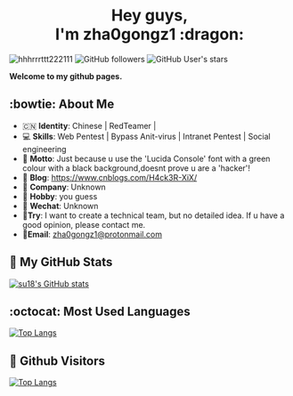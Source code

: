 
 <h1 align="center"> Hey guys,<br> I'm zha0gongz1  :dragon:</h1>

<img src="https://komarev.com/ghpvc/?username=An0ny-m0us" alt="hhhrrrttt222111" />    ![GitHub followers](https://img.shields.io/github/followers/An0ny-m0us?style=social)   ![GitHub User's stars](https://img.shields.io/github/stars/An0ny-m0us?style=social)

**Welcome to my github pages.**



## :bowtie: About Me 

-  :cn: **Identity**: Chinese | RedTeamer | 
- &#x1f4bb; **Skills**: Web Pentest | Bypass Anit-virus | Intranet Pentest | Social engineering 
-  :jack_o_lantern: **Motto**: Just because u use the 'Lucida Console' font with a green colour with a black background,doesnt prove u are a 'hacker'!
-  :notebook: **Blog**: https://www.cnblogs.com/H4ck3R-XiX/
- &#x1f3e2; **Company**: Unknown
-  :dizzy: **Hobby**: you guess
- &#x1f4f1; **Wechat**: Unknown
-  :dart:**Try**: I want to create a technical team, but no detailed idea. If u have a good opinion, please contact me.
-  :e-mail:**Email**: zha0gongz1@protonmail.com




##  :hibiscus: My GitHub Stats

[![su18's GitHub stats](https://github-readme-stats.vercel.app/api?username=An0ny-m0us&show_icons=true)](https://www.cnblogs.com/H4ck3R-XiX/)



## :octocat: Most Used Languages

[![Top Langs](https://github-readme-stats.vercel.app/api/top-langs/?username=An0ny-m0us&hide=html)](https://www.cnblogs.com/H4ck3R-XiX/)



## :watermelon: Github Visitors


[![Top Langs](https://profile-counter.glitch.me/An0ny-m0us/count.svg)](https://www.cnblogs.com/H4ck3R-XiX/)


